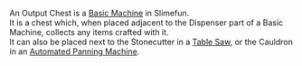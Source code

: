 An Output Chest is a [Basic Machine](https://github.com/Slimefun/Slimefun4/wiki/Basic-Machines) in Slimefun.<br> It is a chest which, when placed adjacent to the Dispenser part of a Basic Machine, collects any items crafted with it.<br> It can also be placed next to the Stonecutter in a [Table Saw](https://github.com/Slimefun/Slimefun4/wiki/Table-Saw), or the Cauldron in an [Automated Panning Machine](https://github.com/Slimefun/Slimefun4/wiki/Automated-Panning-Machine).
